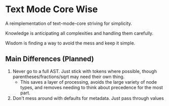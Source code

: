 # Text Mode Core Wise

A reimplementation of text-mode-core striving for simplicity.

Knowledge is anticipating all complexities and handling them carefully.

Wisdom is finding a way to avoid the mess and keep it simple.

## Main Differences (Planned)

1. Never go to a full AST. Just stick with tokens where possible, though parentheses/fractions/sqrt may need their own thing.
   - This saves a layer of processing, avoids the large variety of node types, and removes needing to think about precedence for the most part.
2. Don't mess around with defaults for metadata. Just pass through values
